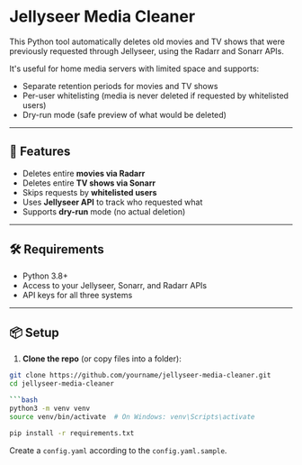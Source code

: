 # Jellyseer Media Cleaner

This Python tool automatically deletes old movies and TV shows that were previously requested through Jellyseer, using the Radarr and Sonarr APIs.

It's useful for home media servers with limited space and supports:
- Separate retention periods for movies and TV shows
- Per-user whitelisting (media is never deleted if requested by whitelisted users)
- Dry-run mode (safe preview of what would be deleted)

---

## 🚀 Features

- Deletes entire **movies via Radarr**
- Deletes entire **TV shows via Sonarr**
- Skips requests by **whitelisted users**
- Uses **Jellyseer API** to track who requested what
- Supports **dry-run** mode (no actual deletion)

---

## 🛠️ Requirements

- Python 3.8+
- Access to your Jellyseer, Sonarr, and Radarr APIs
- API keys for all three systems

---

## 📦 Setup

1. **Clone the repo** (or copy files into a folder):

```bash
git clone https://github.com/yourname/jellyseer-media-cleaner.git
cd jellyseer-media-cleaner

```bash
python3 -m venv venv
source venv/bin/activate  # On Windows: venv\Scripts\activate
```

```bash
pip install -r requirements.txt
```

Create a `config.yaml` according to the `config.yaml.sample`.

